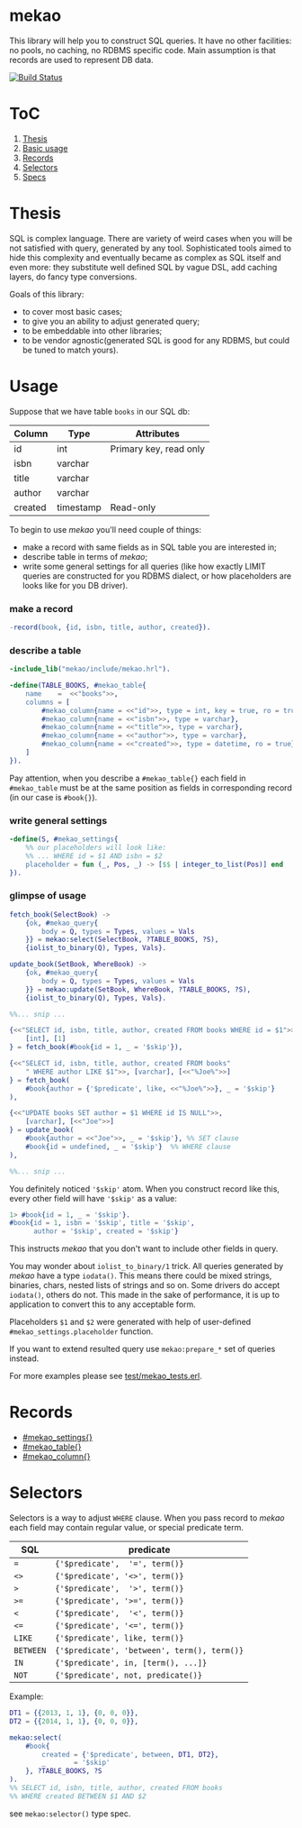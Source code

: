 # mekao
This library will help you to construct SQL queries. It have no other
facilities: no pools, no caching, no RDBMS specific code.
Main assumption is that records are used to represent DB data.

[![Build Status](https://secure.travis-ci.org/ddosia/mekao.png?branch=master)](http://travis-ci.org/ddosia/mekao)


# ToC
1.  [Thesis](#thesis)
2.  [Basic usage](#usage)
3.  [Records](#records)
4.  [Selectors](#selectors)
5.  [Specs](doc/specs.md)


# Thesis
SQL is complex language. There are variety of weird cases when you will be
not satisfied with query, generated by any tool. Sophisticated tools aimed
to hide this complexity and eventually became as complex as SQL itself and even
more: they substitute well defined SQL by vague DSL, add caching layers, do
fancy type conversions.

Goals of this library:
* to cover most basic cases;
* to give you an ability to adjust generated query;
* to be embeddable into other libraries;
* to be vendor agnostic(generated SQL is good for any RDBMS, but could be tuned to
match yours).


# Usage
Suppose that we have table `books` in our SQL db:

| Column    | Type      | Attributes                  |
|-----------|-----------|-----------------------------|
| id        | int       | Primary key, read only      |
| isbn      | varchar   |                             |
| title     | varchar   |                             |
| author    | varchar   |                             |
| created   | timestamp | Read-only                   |

To begin to use *mekao* you'll need couple of things:
* make a record with same fields as in SQL table you are interested in;
* describe table in terms of *mekao*;
* write some general settings for all queries (like how exactly LIMIT queries
are constructed for you RDBMS dialect, or how placeholders are looks like for
you DB driver).

### make a record
```erlang
-record(book, {id, isbn, title, author, created}).
```


### describe a table
```erlang
-include_lib("mekao/include/mekao.hrl").

-define(TABLE_BOOKS, #mekao_table{
    name    =  <<"books">>,
    columns = [
        #mekao_column{name = <<"id">>, type = int, key = true, ro = true},
        #mekao_column{name = <<"isbn">>, type = varchar},
        #mekao_column{name = <<"title">>, type = varchar},
        #mekao_column{name = <<"author">>, type = varchar},
        #mekao_column{name = <<"created">>, type = datetime, ro = true}
    ]
}).
```
Pay attention, when you describe a `#mekao_table{}` each field in `#mekao_table`
must be at the same position as fields in corresponding record (in our case is
`#book{}`).


### write general settings
```erlang
-define(S, #mekao_settings{
    %% our placeholders will look like:
    %% ... WHERE id = $1 AND isbn = $2
    placeholder = fun (_, Pos, _) -> [$$ | integer_to_list(Pos)] end
}).
```


### glimpse of usage

```erlang
fetch_book(SelectBook) ->
    {ok, #mekao_query{
        body = Q, types = Types, values = Vals
    }} = mekao:select(SelectBook, ?TABLE_BOOKS, ?S),
    {iolist_to_binary(Q), Types, Vals}.

update_book(SetBook, WhereBook) ->
    {ok, #mekao_query{
        body = Q, types = Types, values = Vals
    }} = mekao:update(SetBook, WhereBook, ?TABLE_BOOKS, ?S),
    {iolist_to_binary(Q), Types, Vals}.

%%... snip ...

{<<"SELECT id, isbn, title, author, created FROM books WHERE id = $1">>,
    [int], [1]
} = fetch_book(#book{id = 1, _ = '$skip'}),

{<<"SELECT id, isbn, title, author, created FROM books"
    " WHERE author LIKE $1">>, [varchar], [<<"%Joe%">>]
} = fetch_book(
    #book{author = {'$predicate', like, <<"%Joe%">>}, _ = '$skip'}
),

{<<"UPDATE books SET author = $1 WHERE id IS NULL">>,
    [varchar], [<<"Joe">>]
} = update_book(
    #book{author = <<"Joe">>, _ = '$skip'}, %% SET clause
    #book{id = undefined, _ = '$skip'}  %% WHERE clause
),

%%... snip ...
```

You definitely noticed `'$skip'` atom. When you construct record
like this, every other field will have `'$skip'` as a value:
```erlang
1> #book{id = 1, _ = '$skip'}.
#book{id = 1, isbn = '$skip', title = '$skip',
      author = '$skip', created = '$skip'}
```
This instructs *mekao* that you don't want to include other fields in query.

You may wonder about `iolist_to_binary/1` trick. All queries generated by
*mekao* have a type `iodata()`. This means there could be mixed strings,
binaries, chars, nested lists of strings and so on. Some drivers do accept
`iodata()`, others do not. This made in the sake of performance, it is up to
application to convert this to any acceptable form.

Placeholders `$1` and `$2` were generated with help of user-defined
`#mekao_settings.placeholder` function.

If you want to extend resulted query use `mekao:prepare_*` set of queries
instead.

For more examples please see [test/mekao_tests.erl](test/mekao_tests.erl).


# Records
* [#mekao_settings{}](doc/records.md#mekao_settings)
* [#mekao_table{}](doc/records.md#mekao_table)
* [#mekao_column{}](doc/records.md#mekao_column)


# Selectors
Selectors is a way to adjust `WHERE` clause. When you pass record to *mekao*
each field may contain regular value, or special predicate term.

| SQL       | predicate                                     |
| --------- | --------------------------------------------- |
| `=`       | `{'$predicate',  '=', term()}`                |
| `<>`      | `{'$predicate', '<>', term()}`                |
| `>`       | `{'$predicate',  '>', term()}`                |
| `>=`      | `{'$predicate', '>=', term()}`                |
| `<`       | `{'$predicate',  '<', term()}`                |
| `<=`      | `{'$predicate', '<=', term()}`                |
| `LIKE`    | `{'$predicate', like, term()}`                |
| `BETWEEN` | `{'$predicate', 'between', term(), term()}`   |
| `IN`      | `{'$predicate', in, [term(), ...]}`           |
| `NOT`     | `{'$predicate', not, predicate()}`            |

Example:
```erlang
DT1 = {{2013, 1, 1}, {0, 0, 0}},
DT2 = {{2014, 1, 1}, {0, 0, 0}},

mekao:select(
    #book{
        created = {'$predicate', between, DT1, DT2},
        _       = '$skip'
    }, ?TABLE_BOOKS, ?S
).
%% SELECT id, isbn, title, author, created FROM books
%% WHERE created BETWEEN $1 AND $2
```

see `mekao:selector()` type spec.

